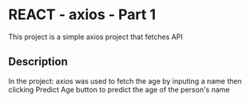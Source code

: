 # REACT - axios - Part 1

This project is a simple axios project that fetches API

## Description

In the project:
axios was used to fetch the age by inputing a name then clicking Predict Age button to predict the age of the person's name